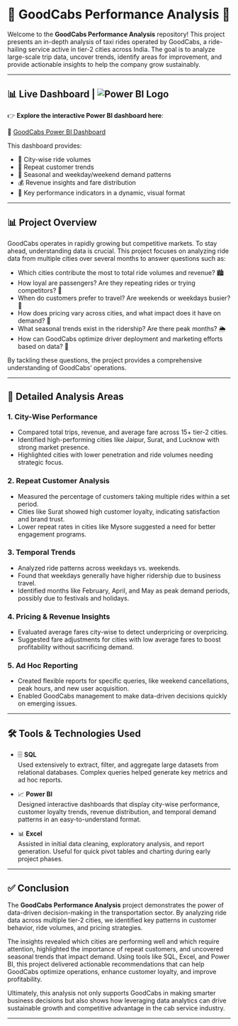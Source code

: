 # 🚖 GoodCabs Performance Analysis 🚖

Welcome to the **GoodCabs Performance Analysis** repository! This project presents an in-depth analysis of taxi rides operated by GoodCabs, a ride-hailing service active in tier-2 cities across India. The goal is to analyze large-scale trip data, uncover trends, identify areas for improvement, and provide actionable insights to help the company grow sustainably.

---
## 📊 Live Dashboard | ![Power BI Logo](https://img.icons8.com/color/24/power-bi.png)

👉 **Explore the interactive Power BI dashboard here**:

🔗 [GoodCabs Power BI Dashboard](https://app.powerbi.com/view?r=eyJrIjoiNTA0YjA2OGQtMzA4ZS00ZmFmLThjNDMtM2JiMzFjNzgzNzI4IiwidCI6ImZhNDQ2MjdjLTdiMmMtNDQxMi1iOTUyLWFiYTU5M2M4ODJkNiJ9)

This dashboard provides:

- 📍 City-wise ride volumes  
- 🔁 Repeat customer trends  
- 📆 Seasonal and weekday/weekend demand patterns  
- 💰 Revenue insights and fare distribution  
- 📌 Key performance indicators in a dynamic, visual format

 ---


## 📊 Project Overview

GoodCabs operates in rapidly growing but competitive markets. To stay ahead, understanding data is crucial. This project focuses on analyzing ride data from multiple cities over several months to answer questions such as:

- Which cities contribute the most to total ride volumes and revenue? 🏙️  
- How loyal are passengers? Are they repeating rides or trying competitors? 🔄  
- When do customers prefer to travel? Are weekends or weekdays busier? 📅  
- How does pricing vary across cities, and what impact does it have on demand? 💸  
- What seasonal trends exist in the ridership? Are there peak months? 🌦️  
- How can GoodCabs optimize driver deployment and marketing efforts based on data? 🚦  

By tackling these questions, the project provides a comprehensive understanding of GoodCabs’ operations.


---

## 🔎 Detailed Analysis Areas

### 1. City-Wise Performance  
- Compared total trips, revenue, and average fare across 15+ tier-2 cities.  
- Identified high-performing cities like Jaipur, Surat, and Lucknow with strong market presence.  
- Highlighted cities with lower penetration and ride volumes needing strategic focus.

### 2. Repeat Customer Analysis  
- Measured the percentage of customers taking multiple rides within a set period.  
- Cities like Surat showed high customer loyalty, indicating satisfaction and brand trust.  
- Lower repeat rates in cities like Mysore suggested a need for better engagement programs.

### 3. Temporal Trends  
- Analyzed ride patterns across weekdays vs. weekends.  
- Found that weekdays generally have higher ridership due to business travel.  
- Identified months like February, April, and May as peak demand periods, possibly due to festivals and holidays.

### 4. Pricing & Revenue Insights  
- Evaluated average fares city-wise to detect underpricing or overpricing.  
- Suggested fare adjustments for cities with low average fares to boost profitability without sacrificing demand.

### 5. Ad Hoc Reporting  
- Created flexible reports for specific queries, like weekend cancellations, peak hours, and new user acquisition.  
- Enabled GoodCabs management to make data-driven decisions quickly on emerging issues.

---

## 🛠️ Tools & Technologies Used

- 🗄️ **SQL**  
  Used extensively to extract, filter, and aggregate large datasets from relational databases. Complex queries helped generate key metrics and ad hoc reports.

- 📈 **Power BI**  
  Designed interactive dashboards that display city-wise performance, customer loyalty trends, revenue distribution, and temporal demand patterns in an easy-to-understand format.

- 📊 **Excel**  
  Assisted in initial data cleaning, exploratory analysis, and report generation. Useful for quick pivot tables and charting during early project phases.

---
## ✅ Conclusion

The **GoodCabs Performance Analysis** project demonstrates the power of data-driven decision-making in the transportation sector. By analyzing ride data across multiple tier-2 cities, we identified key patterns in customer behavior, ride volumes, and pricing strategies. 

The insights revealed which cities are performing well and which require attention, highlighted the importance of repeat customers, and uncovered seasonal trends that impact demand. Using tools like SQL, Excel, and Power BI, this project delivered actionable recommendations that can help GoodCabs optimize operations, enhance customer loyalty, and improve profitability.

Ultimately, this analysis not only supports GoodCabs in making smarter business decisions but also shows how leveraging data analytics can drive sustainable growth and competitive advantage in the cab service industry.

---


